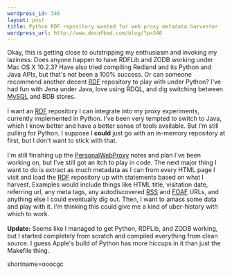 ```yaml
--- 
wordpress_id: 346
layout: post
title: Python RDF repository wanted for web proxy metadata harvester
wordpress_url: http://www.decafbad.com/blog/?p=346
---
```

Okay, this is getting close to outstripping my enthusiasm and invoking my laziness:  Does anyone happen to have RDFLib and ZODB working under Mac OS X 10.2.3?  Have also tried compiling Redland and its Python and Java APIs, but that's not been a 100% success.  Or can someone recommend another decent <a href="http://www.decafbad.com/twiki/bin/view/Main/RDF">RDF</a> repository to play with under Python?  I've had fun with Jena under Java, love using RDQL, and dig switching between <a href="http://www.decafbad.com/twiki/bin/view/Main/MySQL">MySQL</a> and BDB stores.
<br /><br />
I want an <a href="http://www.decafbad.com/twiki/bin/view/Main/RDF">RDF</a> repository I can integrate into my proxy experiments, currently implemented in Python.  I've been very tempted to switch to Java, which I know better and have a better sense of tools available.  But I'm still pulling for Python.  I suppose I <strong>could</strong> just go with an in-memory repository at first, but I don't want to stick with that.
<br /><br />
I'm still finishing up the <a href="http://www.decafbad.com/twiki/bin/view/Main/PersonalWebProxy">PersonalWebProxy</a> notes and plan I've been working on, but I've still got an itch to play in code.  The next major thing I want to do is extract as much metadata as I can from every HTML page I visit and load the <a href="http://www.decafbad.com/twiki/bin/view/Main/RDF">RDF</a> repository up with statements based on what I harvest.  Examples would include things like HTML title, visitation date, referring url, any meta tags, any autodiscovered <a href="http://www.decafbad.com/twiki/bin/view/Main/RSS">RSS</a> and <a href="http://www.decafbad.com/twiki/bin/view/Main/FOAF">FOAF</a> URLs, and anything else I could eventually dig out.  Then, I want to amass some data and play with it.  I'm thinking this could give me a kind of uber-history with which to work.
<br /><br />
<strong>Update:</strong> Seems like I managed to get Python, RDFLib, and ZODB working, but I started completely from scratch and compiled everything from clean source.  I guess Apple's build of Python has more hiccups in it than just the Makefile thing.
<!--more-->
shortname=ooocgc

